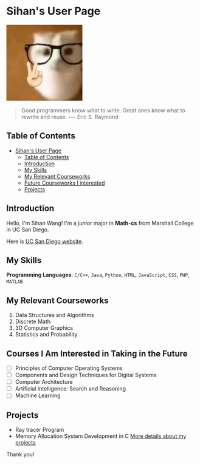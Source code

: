 # Sihan's User Page
<img src="images/hello.jpg" width="200" height="200">

> Good programmers know what to write. Great ones know what to rewrite and reuse. --- Eric S. Raymond

## Table of Contents

- [Sihan's User Page](#sihans-user-page)
  - [Table of Contents](#table-of-contents)
  - [Introduction](#introduction)
  - [My Skills](#my-skills)
  - [My Relevant Courseworks](#my-relevant-courseworks)
  - [Future Courseworks I interested](#future-courseworks-i-interested)
  - [Projects](#projects)

## Introduction
<a id="introduction"></a>
Hello, I'm Sihan Wang! I'm a _junior_ major in **Math-cs** from Marshall College in UC San Diego. 

Here is [UC San Diego website](https://ucsd.edu/).


## My Skills
<a id="my-skills"></a>
**Programming Languages**: `C/C++`, `Java`, `Python`, `HTML`, `JavaScript`, `CSS`, `PHP`, `MATLAB`


## My Relevant Courseworks
<a id="my-relevant-courseworks"></a>
1. Data Structures and Algorithms
2. Discrete Math
3. 3D Computer Graphics
4. Statistics and Probability

## Courses I Am Interested in Taking in the Future
<a id="future-courseworks-i-interested"></a>
- [ ] Principles of Computer Operating Systems
- [ ] Components and Design Techniques for Digital Systems
- [ ] Computer Architecture
- [ ] Artificial Intelligence: Search and Reasoning
- [ ] Machine Learning

## Projects
* Ray tracer Program
* Memory Allocation System Development in C
[More details about my projects](myprojects.md)

Thank you!

